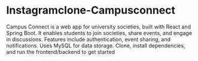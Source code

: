 # Instagramclone-Campusconnect
Campus Connect is a web app for university societies, built with React and Spring Boot. It enables students to join societies, share events, and engage in discussions. Features include authentication, event sharing, and notifications. Uses MySQL for data storage. Clone, install dependencies, and run the frontend/backend to get started

